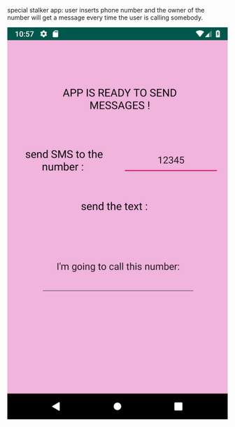 special stalker app: 
user inserts phone number and the owner of the number will get a message every time the user is calling somebody.

![](stalker.png)


